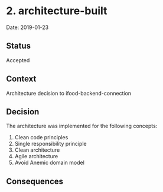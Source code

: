 # 2. architecture-built

Date: 2019-01-23

## Status

Accepted

## Context

Architecture decision to ifood-backend-connection

## Decision

The architecture was implemented for the following concepts:
1. Clean code principles
2. Single responsibility principle
3. Clean architecture
4. Agile architecture
5. Avoid Anemic domain model

## Consequences


